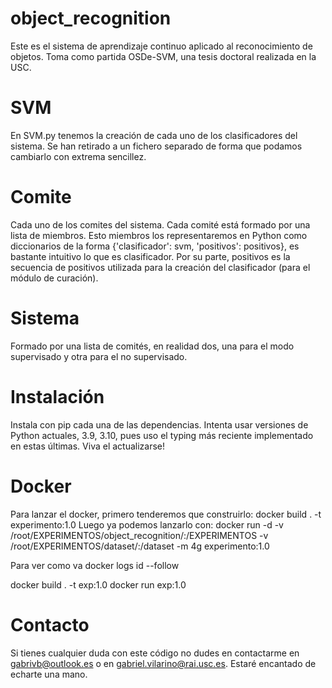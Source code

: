 # object_recognition
Este es el sistema de aprendizaje continuo aplicado al reconocimiento de objetos. Toma como partida OSDe-SVM, una tesis doctoral realizada en la USC. 

# SVM
En SVM.py tenemos la creación de cada uno de los clasificadores del sistema. Se han retirado a un fichero separado de forma que podamos cambiarlo con extrema sencillez.

# Comite
Cada uno de los comites del sistema. Cada comité está formado por una lista de miembros. Esto miembros los representaremos en Python como diccionarios de la forma {'clasificador': svm, 'positivos': positivos}, es bastante intuitivo lo que es clasificador. Por su parte, positivos es la secuencia de positivos utilizada para la creación del clasificador (para el módulo de curación).

# Sistema
Formado por una lista de comités, en realidad dos, una para el modo supervisado y otra para el no supervisado.

# Instalación
Instala con pip cada una de las dependencias. Intenta usar versiones de Python actuales, 3.9, 3.10, pues uso el typing más reciente implementado en estas últimas. Viva el actualizarse!

# Docker
Para lanzar el docker, primero tenderemos que construirlo:
docker build . -t experimento:1.0
Luego ya podemos lanzarlo con:
docker run -d -v /root/EXPERIMENTOS/object_recognition/:/EXPERIMENTOS -v /root/EXPERIMENTOS/dataset/:/dataset -m 4g experimento:1.0

Para ver como va docker logs id --follow

docker build . -t exp:1.0
docker run exp:1.0

# Contacto
Si tienes cualquier duda con este código no dudes en contactarme en gabrivb@outlook.es o en gabriel.vilarino@rai.usc.es. Estaré encantado de echarte una mano.